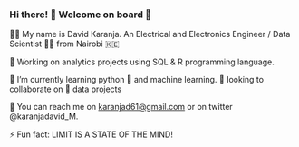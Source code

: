 ### Hi there! 👋 Welcome on board 🙂

 👨‍💻 My name is David Karanja. An Electrical and Electronics Engineer / Data Scientist 👨‍🔬 from Nairobi :kenya:
 
 🔭 Working on analytics projects using SQL & R programming language.
 
 🌱 I’m currently learning python 🐍 and machine learning. 👯 Iooking to collaborate on 🚀 data projects
 
 📧 You can reach me on karanjad61@gmail.com or on twitter @karanjadavid_M.
 
 ⚡ Fun fact: LIMIT IS A STATE OF THE MIND!
<!--
**karanjadavid/karanjadavid** is a ✨ _special_ ✨ repository because its `README.md` (this file) appears on your GitHub profile.

Here are some ideas to get you started:

- 🔭 I’m currently working on ...
- 🌱 I’m currently learning ...
- 👯 I’m looking to collaborate on ...
- 🤔 I’m looking for help with ...
- 💬 Ask me about ...
- 📫 How to reach me: ...
- 😄 Pronouns: ...
- ⚡ Fun fact: ...
-->

